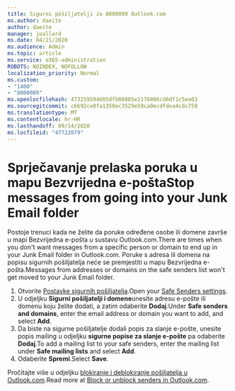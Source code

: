 ```yaml
---
title: Sigurni pošiljatelji za 8000089 Outlook.com
ms.author: daeite
author: daeite
manager: joallard
ms.date: 04/21/2020
ms.audience: Admin
ms.topic: article
ms.service: o365-administration
ROBOTS: NOINDEX, NOFOLLOW
localization_priority: Normal
ms.custom:
- "1400"
- "8000089"
ms.openlocfilehash: 473259594605dfb88885e2176086cd6df1c5ea03
ms.sourcegitcommit: c6692ce0fa1358ec3529e59ca0ecdfdea4cdc759
ms.translationtype: MT
ms.contentlocale: hr-HR
ms.lasthandoff: 09/14/2020
ms.locfileid: "47722879"
---
```

# <a name="stop-messages-from-going-into-your-junk-email-folder"></a><span data-ttu-id="c3c00-102">Sprječavanje prelaska poruka u mapu Bezvrijedna e-pošta</span><span class="sxs-lookup"><span data-stu-id="c3c00-102">Stop messages from going into your Junk Email folder</span></span>

<span data-ttu-id="c3c00-103">Postoje trenuci kada ne želite da poruke određene osobe ili domene završe u mapi Bezvrijedna e-pošta u sustavu Outlook.com.</span><span class="sxs-lookup"><span data-stu-id="c3c00-103">There are times when you don't want messages from a specific person or domain to end up in your Junk Email folder in Outlook.com.</span></span> <span data-ttu-id="c3c00-104">Poruke s adresa ili domena na popisu sigurnih pošiljatelja neće se premjestiti u mapu Bezvrijedna e-pošta.</span><span class="sxs-lookup"><span data-stu-id="c3c00-104">Messages from addresses or domains on the safe senders list won't get moved to your Junk Email folder.</span></span>

1. <span data-ttu-id="c3c00-105">Otvorite [Postavke sigurnih pošiljatelja](https://go.microsoft.com/fwlink/?linkid=2035804).</span><span class="sxs-lookup"><span data-stu-id="c3c00-105">Open your [Safe Senders settings](https://go.microsoft.com/fwlink/?linkid=2035804).</span></span>
2. <span data-ttu-id="c3c00-106">U odjeljku **Sigurni pošiljatelji i domene**unesite adresu e-pošte ili domenu koju želite dodati, a zatim odaberite **Dodaj**.</span><span class="sxs-lookup"><span data-stu-id="c3c00-106">Under **Safe senders and domains**, enter the email address or domain you want to add, and select **Add**.</span></span>
3. <span data-ttu-id="c3c00-107">Da biste na sigurne pošiljatelje dodali popis za slanje e-pošte, unesite popis mailing u odjeljku **sigurne popise za slanje e-pošte** pa odaberite **Dodaj**.</span><span class="sxs-lookup"><span data-stu-id="c3c00-107">To add a mailing list to your safe senders, enter the mailing list under **Safe mailing lists** and select **Add**.</span></span>
4. <span data-ttu-id="c3c00-108">Odaberite **Spremi**.</span><span class="sxs-lookup"><span data-stu-id="c3c00-108">Select **Save**.</span></span>

<span data-ttu-id="c3c00-109">Pročitajte više u odjeljku [blokiranje i deblokiranje pošiljatelja u Outlook.com](https://support.office.com/article/afba1c94-77bb-4f50-8b85-057cf52f4d5e?wt.mc_id=Office_Outlook_com_Alchemy).</span><span class="sxs-lookup"><span data-stu-id="c3c00-109">Read more at [Block or unblock senders in Outlook.com](https://support.office.com/article/afba1c94-77bb-4f50-8b85-057cf52f4d5e?wt.mc_id=Office_Outlook_com_Alchemy).</span></span>